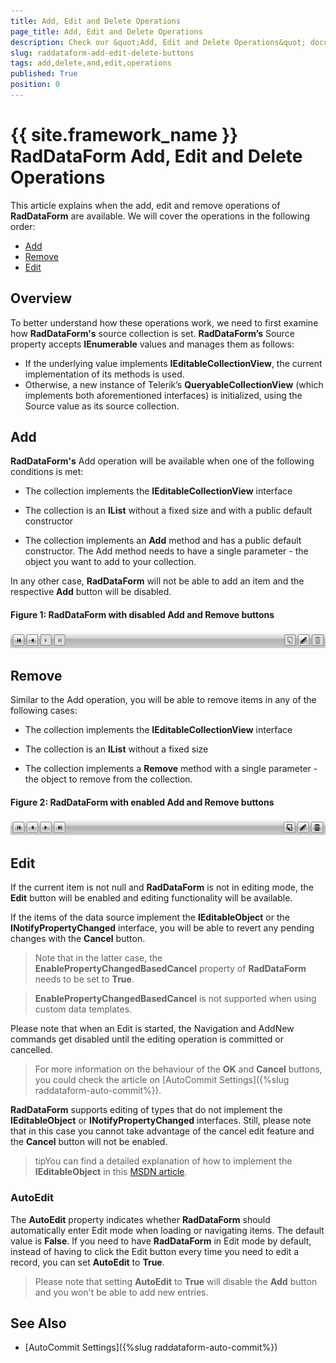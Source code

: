 ```yaml
---
title: Add, Edit and Delete Operations
page_title: Add, Edit and Delete Operations
description: Check our &quot;Add, Edit and Delete Operations&quot; documentation article for the RadDataForm {{ site.framework_name }} control.
slug: raddataform-add-edit-delete-buttons
tags: add,delete,and,edit,operations
published: True
position: 0
---
```


# {{ site.framework_name }} RadDataForm Add, Edit and Delete Operations

This article explains when the add, edit and remove operations of **RadDataForm** are available. We will cover the operations in the following order: 

* [Add](#add)
* [Remove](#remove)
* [Edit](#edit)

## Overview

To better understand how these operations work, we need to first examine how **RadDataForm's** source collection is set. **RadDataForm’s** Source property accepts **IEnumerable** values and manages them as follows: 

* If the underlying value implements **IEditableCollectionView**, the current implementation of its methods is used. 
* Otherwise, a new instance of Telerik’s **QueryableCollectionView** (which implements both aforementioned interfaces) is initialized, using the Source value as its source collection.

## Add

**RadDataForm's** Add operation will be available when one of the following conditions is met:

* The collection implements the **IEditableCollectionView** interface

* The collection is an **IList** without a fixed size and with a public default constructor

* The collection implements an **Add** method and has a public default constructor. The Add method needs to have a single parameter - the object you want to add to your collection.

In any other case, **RadDataForm** will not be able to add an item and the respective **Add** button will be disabled. 

#### __Figure 1: RadDataForm with disabled Add and Remove buttons__

![raddataform-crud-operations-1](images/raddataform-crud-operations-1.png)

## Remove

Similar to the Add operation, you will be able to remove items in any of the following cases:

* The collection implements the **IEditableCollectionView** interface

* The collection is an **IList** without a fixed size

* The collection implements a **Remove** method with a single parameter - the object to remove from the collection.

#### __Figure 2: RadDataForm with enabled Add and Remove buttons__

![raddataform-crud-operations-2](images/raddataform-crud-operations-2.png)


## Edit

If the current item is not null and **RadDataForm** is not in editing mode, the **Edit** button will be enabled and editing functionality will be available.

If the items of the data source implement the **IEditableObject** or the **INotifyPropertyChanged** interface, you will be able to revert any pending changes with the **Cancel** button. 

>Note that in the latter case, the **EnablePropertyChangedBasedCancel** property of **RadDataForm** needs to be set to **True**.

>**EnablePropertyChangedBasedCancel** is not supported when using custom data templates.

Please note that when an Edit is started, the Navigation and AddNew commands get disabled until the editing operation is committed or cancelled. 

>For more information on the behaviour of the **OK** and **Cancel** buttons, you could check the article on [AutoCommit Settings]({%slug raddataform-auto-commit%}).

**RadDataForm** supports editing of types that do not implement the **IEditableObject** or **INotifyPropertyChanged** interfaces. Still, please note that in this case you cannot take advantage of the cancel edit feature and the **Cancel** button will not be enabled.

>tipYou can find a detailed explanation of how to implement the **IEditableObject** in this [MSDN article](http://msdn.microsoft.com/en-us/library/system.componentmodel.ieditableobject.aspx).

### AutoEdit

The **AutoEdit** property indicates whether **RadDataForm** should automatically enter Edit mode when loading or navigating items. The default value is **False**. If you need to have **RadDataForm** in Edit mode by default, instead of having to click the Edit button every time you need to edit a record, you can set **AutoEdit** to **True**. 

>Please note that setting **AutoEdit** to **True** will disable the **Add** button and you won't be able to add new entries.

## See Also

* [AutoCommit Settings]({%slug raddataform-auto-commit%})

